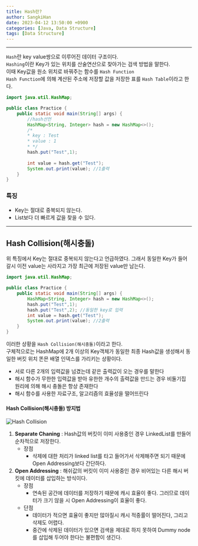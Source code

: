 ```yaml
---
title: Hash란?
author: SangkiHan
date: 2023-04-12 13:50:00 +0900
categories: [Java, Data Structure]
tags: [Data Structure]
---
```

 
------------

````Hash````란 key value쌍으로 이루어진 데이터 구조이다.  
````Hashing````이란 Key가 있는 위치를 산술연산으로 찾아가는 검색 방법을 말한다.  
이때 Key값을 원소 위치로 바꿔주는 함수를 ````Hash Function````  
````Hash Function````에 의해 계산된 주소에 저장할 값을 저장한 표를 ````Hash Table````이라고 한다.


``` java
import java.util.HashMap;

public class Practice {
    public static void main(String[] args) {
        //hash선언
        HashMap<String, Integer> hash = new HashMap<>();
        /*
        * key : Test
        * value : 1
        * */
        hash.put("Test",1);
        
        int value = hash.get("Test");
        System.out.print(value); //1출력
    }
}
```

### 특징
+   Key는 절대로 중복되지 않는다.
+   List보다 더 빠르게 값을 찾을 수 있다.

------------
## Hash Collision(해시충돌)
위 특징에서 Key는 절대로 중복되지 않는다고 언급하였다. 그래서 동일한 Key가 들어갈시 이전 value는 사라지고 가장 최근에 저장된 value만 남는다.
``` java
import java.util.HashMap;

public class Practice {
    public static void main(String[] args) {
        HashMap<String, Integer> hash = new HashMap<>();
        hash.put("Test",1);
        hash.put("Test",2); //동일한 key로 입력
        int value = hash.get("Test");
        System.out.print(value); //2출력
    }
}
```

이러한 상황을 ````Hash Collision(해시충돌)````이라고 한다.  
구체적으로는 HashMap에 2개 이상의 Key객체가 동일한 최종 Hash값을 생성해서 동일한 버킷 위치 똔믄 배열 인덱스를 가리키는 상황이다.

+   서로 다른 2개의 입력값을 넘겼는데 같은 출력값이 오는 경우를 말한다
+   해시 함수가 무한한 입력값을 받아 유한한 개수의 출력값을 만드는 경우 비둘기집 원리에 의해 해시 충돌은 항상 존재한다
+   해시 함수를 사용한 자료구조, 알고리즘의 효율성을 떨어뜨린다

#### Hash Collision(해시충돌) 방지법

![Hash Collision](/assets/img/post/2023-04-12-hash/hashComplete.PNG)

1.  **Separate Chaning** : Hash값의 버킷이 이미 사용중인 경우 LinkedList를 만들어 순차적으로 저장한다.
    -   장점 
        +   삭제에 대한 처리가 linked list를 타고 들어가서 삭제해주면 되기 때문에 Open Addressing보다 간단하다.
2.  **Open Addressing** : 해쉬값의 버킷이 이미 사용중인 경우 비어있는 다른 해시 버킷에 데이터를 삽입하는 방식이다.  
    -   장점 
        +   연속된 공간에 데이터를 저장하기 때문에 캐시 효율이 좋다. 그러므로 데이터가 크기 않을 시 Open Addressing이 효율이 좋다.  
    -   단점
        +   데이터가 적으면 효율이 좋지만 많아질시 캐시 적중률이 떨어진다, 그리고 삭제도 어렵다.
        +   중간에 삭제된 데이터가 있으면 검색을 제대로 하지 못하여 Dummy node를 삽입해 두어야 한다는 불편함이 생긴다.